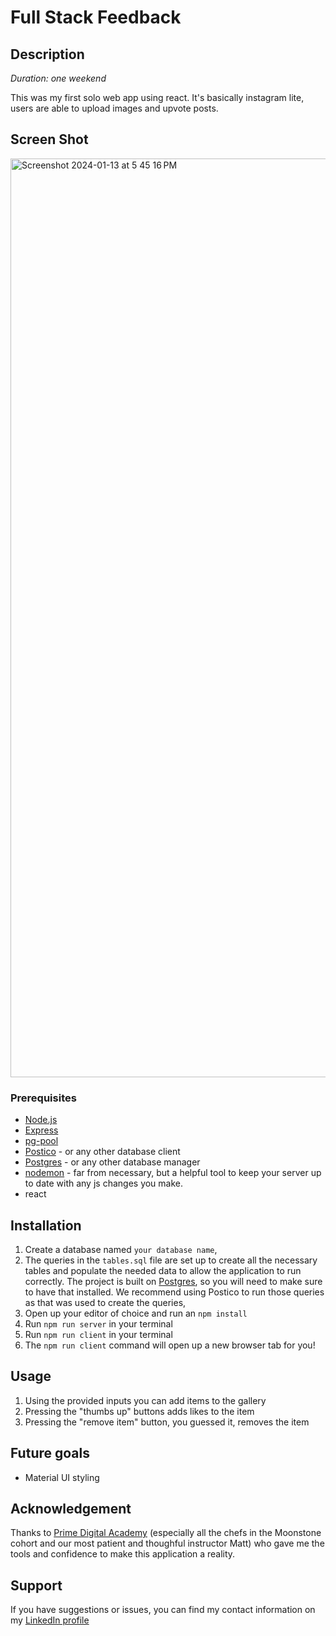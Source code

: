 # Full Stack Feedback

## Description

_Duration: one weekend_

This was my first solo web app using react. It's basically instagram lite, users are able to upload images and upvote posts.

## Screen Shot
<img width="1470" alt="Screenshot 2024-01-13 at 5 45 16 PM" src="https://github.com/jamesdtwoods/weekend-react-gallery/assets/142618619/62ee7a74-478e-4d06-b0ed-473320e4a46b">


### Prerequisites

- [Node.js](https://nodejs.org/en/)
- [Express](https://expressjs.com/)
- [pg-pool](https://www.npmjs.com/package/pg-pool)
- [Postico](https://eggerapps.at/postico/v1.php) - or any other database client
- [Postgres](https://www.postgresql.org/) - or any other database manager
- [nodemon](https://www.npmjs.com/package/nodemon) - far from necessary, but a helpful tool to keep your server up to date with any js changes you make.
- react

## Installation

1. Create a database named `your database name`,
2. The queries in the `tables.sql` file are set up to create all the necessary tables and populate the needed data to allow the application to run correctly. The project is built on [Postgres](https://www.postgresql.org/download/), so you will need to make sure to have that installed. We recommend using Postico to run those queries as that was used to create the queries, 
3. Open up your editor of choice and run an `npm install`
4. Run `npm run server` in your terminal
5. Run `npm run client` in your terminal
6. The `npm run client` command will open up a new browser tab for you!

## Usage

1. Using the provided inputs you can add items to the gallery 
2. Pressing the "thumbs up" buttons adds likes to the item
3. Pressing the "remove item" button, you guessed it, removes the item

## Future goals
* Material UI styling

## Acknowledgement
Thanks to [Prime Digital Academy](www.primeacademy.io) (especially all the chefs in the Moonstone cohort and our most patient and thoughful instructor Matt) who gave me the tools and confidence to make this application a reality.

## Support
If you have suggestions or issues, you can find my contact information on my [LinkedIn profile](https://www.linkedin.com/in/james-d-t-woods/)
